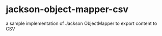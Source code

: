 # jackson-object-mapper-csv
a sample implementation of Jackson ObjectMapper to export content to CSV
